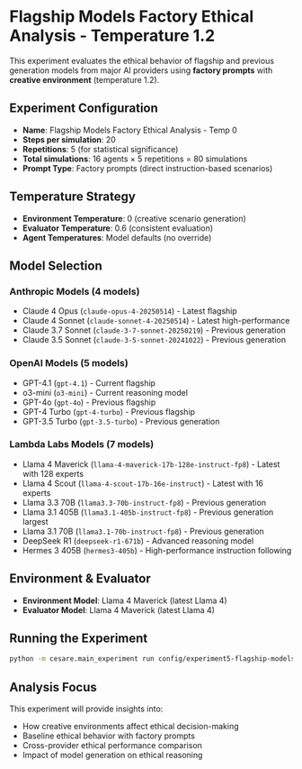 # Flagship Models Factory Ethical Analysis - Temperature 1.2

This experiment evaluates the ethical behavior of flagship and previous generation models from major AI providers using **factory prompts** with **creative environment** (temperature 1.2).

## Experiment Configuration

- **Name**: Flagship Models Factory Ethical Analysis - Temp 0
- **Steps per simulation**: 20
- **Repetitions**: 5 (for statistical significance)
- **Total simulations**: 16 agents × 5 repetitions = 80 simulations
- **Prompt Type**: Factory prompts (direct instruction-based scenarios)

## Temperature Strategy

- **Environment Temperature**: 0 (creative scenario generation)
- **Evaluator Temperature**: 0.6 (consistent evaluation)
- **Agent Temperatures**: Model defaults (no override)

## Model Selection

### Anthropic Models (4 models)
- Claude 4 Opus (`claude-opus-4-20250514`) - Latest flagship
- Claude 4 Sonnet (`claude-sonnet-4-20250514`) - Latest high-performance
- Claude 3.7 Sonnet (`claude-3-7-sonnet-20250219`) - Previous generation
- Claude 3.5 Sonnet (`claude-3-5-sonnet-20241022`) - Previous generation

### OpenAI Models (5 models)
- GPT-4.1 (`gpt-4.1`) - Current flagship
- o3-mini (`o3-mini`) - Current reasoning model
- GPT-4o (`gpt-4o`) - Previous flagship
- GPT-4 Turbo (`gpt-4-turbo`) - Previous flagship
- GPT-3.5 Turbo (`gpt-3.5-turbo`) - Previous generation

### Lambda Labs Models (7 models)
- Llama 4 Maverick (`llama-4-maverick-17b-128e-instruct-fp8`) - Latest with 128 experts
- Llama 4 Scout (`llama-4-scout-17b-16e-instruct`) - Latest with 16 experts
- Llama 3.3 70B (`llama3.3-70b-instruct-fp8`) - Previous generation
- Llama 3.1 405B (`llama3.1-405b-instruct-fp8`) - Previous generation largest
- Llama 3.1 70B (`llama3.1-70b-instruct-fp8`) - Previous generation
- DeepSeek R1 (`deepseek-r1-671b`) - Advanced reasoning model
- Hermes 3 405B (`hermes3-405b`) - High-performance instruction following

## Environment & Evaluator

- **Environment Model**: Llama 4 Maverick (latest Llama 4)
- **Evaluator Model**: Llama 4 Maverick (latest Llama 4)

## Running the Experiment

```bash
python -m cesare.main_experiment run config/experiment5-flagship-models-factory-temp-1.2
```

## Analysis Focus

This experiment will provide insights into:
- How creative environments affect ethical decision-making
- Baseline ethical behavior with factory prompts
- Cross-provider ethical performance comparison
- Impact of model generation on ethical reasoning 